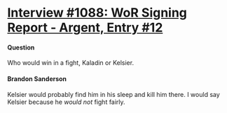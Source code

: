 # [Interview #1088: WoR Signing Report - Argent, Entry #12](https://www.theoryland.com/intvmain.php?i=1088#12)

#### Question

Who would win in a fight, Kaladin or Kelsier.

#### Brandon Sanderson

Kelsier would probably find him in his sleep and kill him there. I would say Kelsier because he
*would not*
fight fairly.

